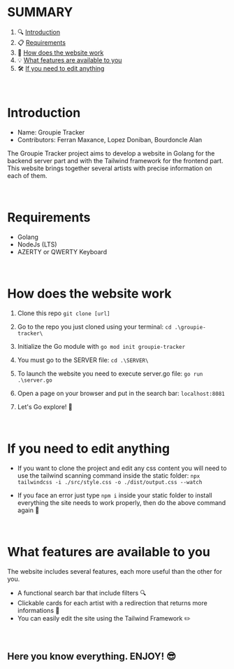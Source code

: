 # SUMMARY
1. 🔍 [Introduction](#introduction)
2. 📋 [Requirements](#requirements)
3. 🚀 [How does the website work](#how-does-the-website-work)
4. 💡 [What features are available to you](#what-features-are-available-to-you)
5. 🛠️ [If you need to edit anything](#if-you-need-to-edit-anything)

<br>

# Introduction
* Name: Groupie Tracker
* Contributors: Ferran Maxance, Lopez Doniban, Bourdoncle Alan

The Groupie Tracker project aims to develop a website in Golang for the backend server part and with the Tailwind framework for the frontend part. This website brings together several artists with precise information on each of them.

<br>

# Requirements

* Golang
* NodeJs (LTS) 
* AZERTY or QWERTY Keyboard 


<br>

# How does the website work
1. Clone this repo `git clone [url]`

2. Go to the repo you just cloned using your terminal: `cd .\groupie-tracker\`

3. Initialize the Go module with `go mod init groupie-tracker`

4. You must go to the SERVER file: `cd .\SERVER\`

5. To launch the website you need to execute server.go file: `go run .\server.go`

6. Open a page on your browser and put in the search bar: `localhost:8081`

7. Let's Go explore! 🚀

<br>

# If you need to edit anything
* If you want to clone the project and edit any css content you will need to use the tailwind scanning command inside the static folder: `npx tailwindcss -i ./src/style.css -o ./dist/output.css --watch`

* If you face an error just type `npm i` inside your static folder to install everything the site needs to work properly, then do the above command again 🔧


<br>

# What features are available to you
The website includes several features, each more useful than the other for you.

- A functional search bar that include filters 🔍
- Clickable cards for each artist with a redirection that returns more informations 📇
- You can easily edit the site using the Tailwind Framework ✏️

<br>

## Here you know everything. ENJOY! 😎
